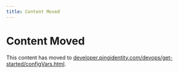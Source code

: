 ```yaml
---
title: Content Moved
---
```

# Content Moved

This content has moved to [developer.pingidentity.com/devops/get-started/configVars.html](https://developer.pingidentity.com/devops/get-started/configVars.html).
